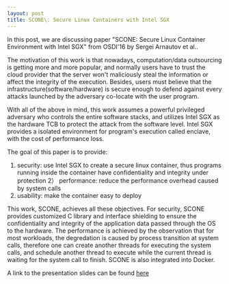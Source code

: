 ```yaml
---
layout: post
title: SCONE\: Secure Linux Containers with Intel SGX
---
```


In this post, we are discussing paper "SCONE: Secure Linux Container Environment with Intel SGX" from OSDI'16 by Sergei Arnautov et al..

The motivation of this work is that nowadays, computation/data outsourcing is getting more and more popular, and normally users have to trust the cloud provider that the server won't maliciously steal the information or affect the integrity of the execution. Besides, users must believe that the infrastructure(software/hardware) is secure enough to defend against every attacks launched by the adversary co-locate with the user program. 

With all of the above in mind, this work assumes a powerful privileged adversary who controls the entire software stacks, and utilizes Intel SGX as the hardware TCB to protect the attack from the software level. Intel SGX provides a isolated environment for program's execution called enclave, with the cost of performance loss. 

The goal of this paper is to provide:
  1)  security: use Intel SGX to create a secure linux container, thus programs running inside the container have confidentiality and integrity under protection
  2） performance: reduce the performance overhead caused by system calls
  3)  usability: make the container easy to deploy

This work, SCONE, achieves all these objectives. For security, SCONE provides customized C library and interface shielding to ensure the confidentiality and integrity of the application data passed through the OS to the hardware. The performance is achieved by the observation that for most workloads, the degredation is caused by process transition at system calls, therefore one can create another threads for executing the system calls, and schedule another thread to execute while the current thread is waiting for the system call to finish. SCONE is also integrated into Docker.

A link to the presentation slides can be found [here](/presentations/SCONE.pptx)
